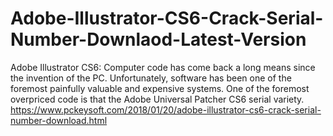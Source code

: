 # Adobe-Illustrator-CS6-Crack-Serial-Number-Downlaod-Latest-Version
Adobe Illustrator CS6: Computer code has come back a long means since the invention of the PC. Unfortunately, software has been one of the foremost painfully valuable and expensive systems. One of the foremost overpriced code is that the Adobe Universal Patcher CS6 serial variety.
https://www.pckeysoft.com/2018/01/20/adobe-illustrator-cs6-crack-serial-number-download.html
